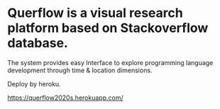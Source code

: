 # Querflow is a visual research platform based on Stackoverflow database.
The system provides easy Interface to explore programming language development through time & location dimensions.

Deploy by heroku.

https://querflow2020s.herokuapp.com/ 
